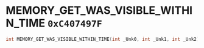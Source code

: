 # MEMORY_GET_WAS_VISIBLE_WITHIN_TIME `0xC407497F`

```cpp
int MEMORY_GET_WAS_VISIBLE_WITHIN_TIME(int _Unk0, int _Unk1, int _Unk2);
```
